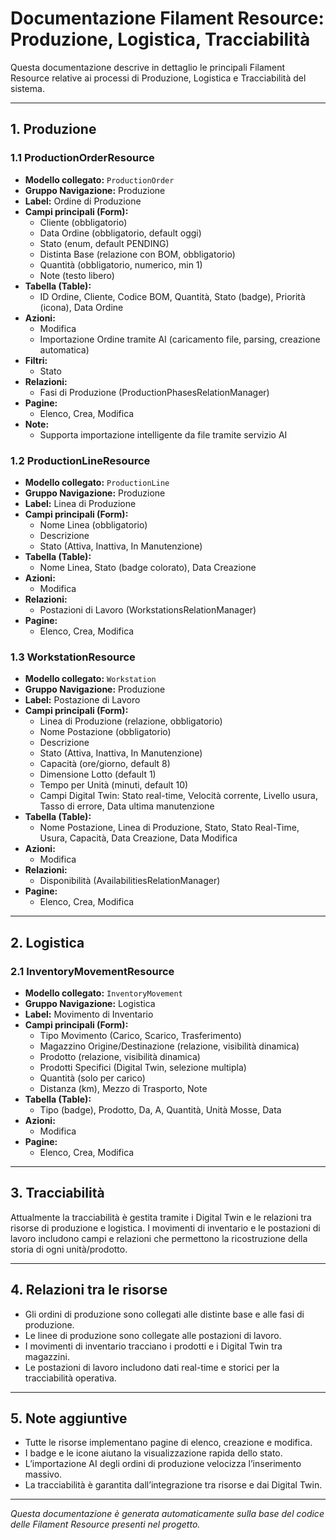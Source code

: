 # Documentazione Filament Resource: Produzione, Logistica, Tracciabilità

Questa documentazione descrive in dettaglio le principali Filament Resource relative ai processi di Produzione, Logistica e Tracciabilità del sistema.

---

## 1. Produzione

### 1.1 ProductionOrderResource
- **Modello collegato:** `ProductionOrder`
- **Gruppo Navigazione:** Produzione
- **Label:** Ordine di Produzione
- **Campi principali (Form):**
  - Cliente (obbligatorio)
  - Data Ordine (obbligatorio, default oggi)
  - Stato (enum, default PENDING)
  - Distinta Base (relazione con BOM, obbligatorio)
  - Quantità (obbligatorio, numerico, min 1)
  - Note (testo libero)
- **Tabella (Table):**
  - ID Ordine, Cliente, Codice BOM, Quantità, Stato (badge), Priorità (icona), Data Ordine
- **Azioni:**
  - Modifica
  - Importazione Ordine tramite AI (caricamento file, parsing, creazione automatica)
- **Filtri:**
  - Stato
- **Relazioni:**
  - Fasi di Produzione (ProductionPhasesRelationManager)
- **Pagine:**
  - Elenco, Crea, Modifica
- **Note:**
  - Supporta importazione intelligente da file tramite servizio AI

### 1.2 ProductionLineResource
- **Modello collegato:** `ProductionLine`
- **Gruppo Navigazione:** Produzione
- **Label:** Linea di Produzione
- **Campi principali (Form):**
  - Nome Linea (obbligatorio)
  - Descrizione
  - Stato (Attiva, Inattiva, In Manutenzione)
- **Tabella (Table):**
  - Nome Linea, Stato (badge colorato), Data Creazione
- **Azioni:**
  - Modifica
- **Relazioni:**
  - Postazioni di Lavoro (WorkstationsRelationManager)
- **Pagine:**
  - Elenco, Crea, Modifica

### 1.3 WorkstationResource
- **Modello collegato:** `Workstation`
- **Gruppo Navigazione:** Produzione
- **Label:** Postazione di Lavoro
- **Campi principali (Form):**
  - Linea di Produzione (relazione, obbligatorio)
  - Nome Postazione (obbligatorio)
  - Descrizione
  - Stato (Attiva, Inattiva, In Manutenzione)
  - Capacità (ore/giorno, default 8)
  - Dimensione Lotto (default 1)
  - Tempo per Unità (minuti, default 10)
  - Campi Digital Twin: Stato real-time, Velocità corrente, Livello usura, Tasso di errore, Data ultima manutenzione
- **Tabella (Table):**
  - Nome Postazione, Linea di Produzione, Stato, Stato Real-Time, Usura, Capacità, Data Creazione, Data Modifica
- **Azioni:**
  - Modifica
- **Relazioni:**
  - Disponibilità (AvailabilitiesRelationManager)
- **Pagine:**
  - Elenco, Crea, Modifica

---

## 2. Logistica

### 2.1 InventoryMovementResource
- **Modello collegato:** `InventoryMovement`
- **Gruppo Navigazione:** Logistica
- **Label:** Movimento di Inventario
- **Campi principali (Form):**
  - Tipo Movimento (Carico, Scarico, Trasferimento)
  - Magazzino Origine/Destinazione (relazione, visibilità dinamica)
  - Prodotto (relazione, visibilità dinamica)
  - Prodotti Specifici (Digital Twin, selezione multipla)
  - Quantità (solo per carico)
  - Distanza (km), Mezzo di Trasporto, Note
- **Tabella (Table):**
  - Tipo (badge), Prodotto, Da, A, Quantità, Unità Mosse, Data
- **Azioni:**
  - Modifica
- **Pagine:**
  - Elenco, Crea, Modifica

---

## 3. Tracciabilità

Attualmente la tracciabilità è gestita tramite i Digital Twin e le relazioni tra risorse di produzione e logistica. I movimenti di inventario e le postazioni di lavoro includono campi e relazioni che permettono la ricostruzione della storia di ogni unità/prodotto.

---

## 4. Relazioni tra le risorse
- Gli ordini di produzione sono collegati alle distinte base e alle fasi di produzione.
- Le linee di produzione sono collegate alle postazioni di lavoro.
- I movimenti di inventario tracciano i prodotti e i Digital Twin tra magazzini.
- Le postazioni di lavoro includono dati real-time e storici per la tracciabilità operativa.

---

## 5. Note aggiuntive
- Tutte le risorse implementano pagine di elenco, creazione e modifica.
- I badge e le icone aiutano la visualizzazione rapida dello stato.
- L’importazione AI degli ordini di produzione velocizza l’inserimento massivo.
- La tracciabilità è garantita dall’integrazione tra risorse e dai Digital Twin.

---

_Questa documentazione è generata automaticamente sulla base del codice delle Filament Resource presenti nel progetto._
